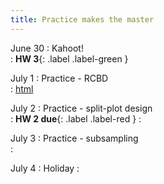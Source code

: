 ```yaml
---
title: Practice makes the master
---
```


June 30 
: Kahoot!   
  : **HW 3**{: .label .label-green }

July 1 
: Practice - RCBD   
  : [html](#)

July 2 
: Practice - split-plot design  
  : **HW 2 due**{: .label .label-red }
  : [](#)

July 3 
: Practice - subsampling  
  : [](#)

July 4
: Holiday 
  : [](#)
